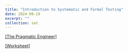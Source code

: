 ```yaml
---
title: "Introduction to Systematic and Formal Testing"
date: 2024-09-19
excerpt: ""
collection: sat
---
```


[[The Pragmatic Engineer]](https://blog.pragmaticengineer.com/project-management-at-big-tech/)


[[Worksheet]](9_19.pdf)